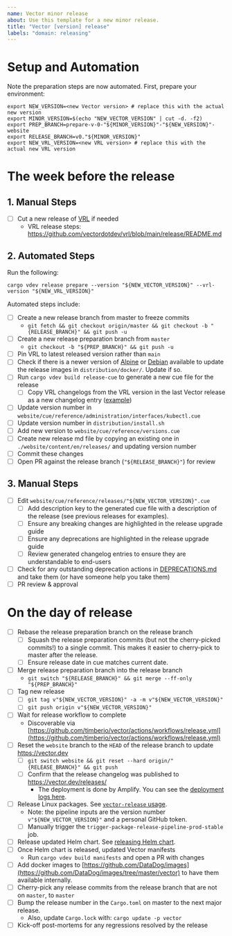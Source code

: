```yaml
---
name: Vector minor release
about: Use this template for a new minor release.
title: "Vector [version] release"
labels: "domain: releasing"
---
```



# Setup and Automation

Note the preparation steps are now automated. First, prepare your environment:

```shell
export NEW_VERSION=<new Vector version> # replace this with the actual new version
export MINOR_VERSION=$(echo "NEW_VECTOR_VERSION" | cut -d. -f2)
export PREP_BRANCH=prepare-v-0-"${MINOR_VERSION}"-"${NEW_VERSION}"-website
export RELEASE_BRANCH=v0."${MINOR_VERSION}"
export NEW_VRL_VERSION=<new VRL version> # replace this with the actual new VRL version
```

# The week before the release

## 1. Manual Steps

- [ ] Cut a new release of [VRL](https://github.com/vectordotdev/vrl) if needed
  - VRL release steps: https://github.com/vectordotdev/vrl/blob/main/release/README.md

## 2. Automated Steps

Run the following:

```shell
cargo vdev release prepare --version "${NEW_VECTOR_VERSION}" --vrl-version "${NEW_VRL_VERSION}"
```

Automated steps include:
- [ ] Create a new release branch from master to freeze commits
  - `git fetch && git checkout origin/master && git checkout -b "{RELEASE_BRANCH}" && git push -u`
- [ ] Create a new release preparation branch from `master`
  - `git checkout -b "${PREP_BRANCH}" && git push -u`
- [ ] Pin VRL to latest released version rather than `main`
- [ ] Check if there is a newer version of [Alpine](https://alpinelinux.org/releases/) or
      [Debian](https://www.debian.org/releases/) available to update the release images in
      `distribution/docker/`. Update if so.
- [ ] Run `cargo vdev build release-cue` to generate a new cue file for the release
  - [ ] Copy VRL changelogs from the VRL version in the last Vector release as a new changelog entry
        ([example](https://github.com/vectordotdev/vector/blob/9c67bba358195f5018febca2f228dfcb2be794b5/website/cue/reference/releases/0.41.0.cue#L33-L64))
- [ ] Update version number in `website/cue/reference/administration/interfaces/kubectl.cue`
- [ ] Update version number in `distribution/install.sh`
- [ ] Add new version to `website/cue/reference/versions.cue`
- [ ] Create new release md file by copying an existing one in `./website/content/en/releases/` and
      updating version number
- [ ] Commit these changes
- [ ] Open PR against the release branch (`"${RELEASE_BRANCH}"`) for review

## 3. Manual Steps

- [ ] Edit `website/cue/reference/releases/"${NEW_VECTOR_VERSION}".cue`
  - [ ] Add description key to the generated cue file with a description of the release (see
        previous releases for examples).
  - [ ] Ensure any breaking changes are highlighted in the release upgrade guide
  - [ ] Ensure any deprecations are highlighted in the release upgrade guide
  - [ ] Review generated changelog entries to ensure they are understandable to end-users
- [ ] Check for any outstanding deprecation actions in [DEPRECATIONS.md](https://github.com/vectordotdev/vector/blob/master/docs/DEPRECATIONS.md) and
    take them (or have someone help you take them)
- [ ] PR review & approval

# On the day of release

- [ ] Rebase the release preparation branch on the release branch
    - [ ] Squash the release preparation commits (but not the cherry-picked commits!) to a single
        commit. This makes it easier to cherry-pick to master after the release.
    - [ ] Ensure release date in cue matches current date.
- [ ] Merge release preparation branch into the release branch
    - `git switch "${RELEASE_BRANCH}" && git merge --ff-only "${PREP_BRANCH}"`
- [ ] Tag new release
  - [ ] `git tag v"${NEW_VECTOR_VERSION}" -a -m v"${NEW_VECTOR_VERSION}"`
  - [ ] `git push origin v"${NEW_VECTOR_VERSION}"`
- [ ] Wait for release workflow to complete
  - Discoverable via [https://github.com/timberio/vector/actions/workflows/release.yml](https://github.com/timberio/vector/actions/workflows/release.yml)
- [ ] Reset the `website` branch to the `HEAD` of the release branch to update https://vector.dev
  - [ ] `git switch website && git reset --hard origin/"{RELEASE_BRANCH}" && git push`
  - [ ] Confirm that the release changelog was published to https://vector.dev/releases/
    - The deployment is done by Amplify. You can see
      the [deployment logs here](https://dd-corpsite.datadoghq.com/logs?query=service%3Awebsites-vector%20branch%3Awebsite&agg_m=count&agg_m_source=base&agg_t=count&cols=host%2Cservice&fromUser=true&messageDisplay=inline&refresh_mode=sliding&storage=hot&stream_sort=time%2Casc&viz=stream).
- [ ] Release Linux packages. See [`vector-release` usage](https://github.com/DataDog/vector-release#usage).
  - Note: the pipeline inputs are the version number `v"${NEW_VECTOR_VERSION}"` and a personal GitHub token.
  - [ ] Manually trigger the `trigger-package-release-pipeline-prod-stable` job.
- [ ] Release updated Helm chart. See [releasing Helm chart](https://github.com/vectordotdev/helm-charts#releasing).
- [ ] Once Helm chart is released, updated Vector manifests
    - Run `cargo vdev build manifests` and open a PR with changes
- [ ] Add docker images to [https://github.com/DataDog/images](https://github.com/DataDog/images/tree/master/vector) to have them available internally.
- [ ] Cherry-pick any release commits from the release branch that are not on `master`, to `master`
- [ ] Bump the release number in the `Cargo.toml` on master to the next major release.
  - Also, update `Cargo.lock` with: `cargo update -p vector`
- [ ] Kick-off post-mortems for any regressions resolved by the release
